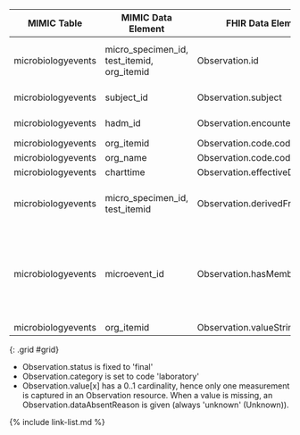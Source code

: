 |MIMIC Table|MIMIC Data Element|FHIR Data Element|FHIR Profile|Notes|
|---|---|---|---|---|
|microbiologyevents|micro_specimen_id, test_itemid, org_itemid|Observation.id|[MimicObservationMicroOrg]|Concat elements and convert to UUID5|
|microbiologyevents|subject_id|Observation.subject|[MimicObservationMicroOrg]|Convert to UUID5|
|microbiologyevents|hadm_id|Observation.encounter|[MimicObservationMicroOrg]|Convert to UUID5|
|microbiologyevents|org_itemid|Observation.code.coding.code|[MimicObservationMicroOrg]||
|microbiologyevents|org_name|Observation.code.coding.display|[MimicObservationMicroOrg]||
|microbiologyevents|charttime|Observation.effectiveDateTime|[MimicObservationMicroOrg]||
|microbiologyevents|micro_specimen_id, test_itemid|Observation.derivedFrom|[MimicObservationMicroOrg]|Point to the parent microbiology test|
|microbiologyevents|microevent_id|Observation.hasMember|[MimicObservationMicroOrg]|Group all the references to microevent_id associated with an org_itemid and test_itemid|
|microbiologyevents|org_itemid|Observation.valueString|[MimicObservationMicroOrg]||

{: .grid #grid}

* Observation.status is fixed to 'final'
* Observation.category is set to code 'laboratory'
* Observation.value[x] has a 0..1 cardinality, hence only one measurement is captured in an Observation resource. When a value is missing, an Observation.dataAbsentReason is given (always 'unknown' (Unknown)).

{% include link-list.md %}
